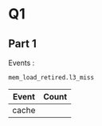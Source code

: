 # Q1
## Part 1
Events :
```
mem_load_retired.l3_miss
```
| Event | Count|
|-------|------|
|cache| |
